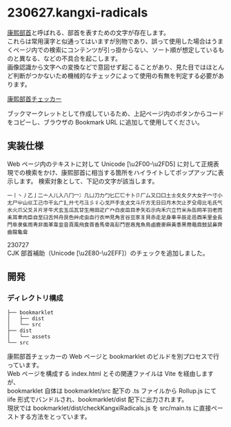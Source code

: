 # 230627.kangxi-radicals

[康熙部首](https://www.unicode.org/charts/PDF/U2F00.pdf)と呼ばれる、部首を表すための文字が存在します。  
これらは常用漢字と似通ってはいますが別物であり、誤って使用した場合はうまくページ内での検索にコンテンツが引っ掛からない、ソート順が想定しているものと異なる、などの不具合を起こします。  
画像認識から文字への変換などで意図せず起こることがあり、見た目ではほとんど判断がつかないため機械的なチェックによって使用の有無を判定する必要があります。  

[康熙部首チェッカー](https://kangxi-radicals.netlify.app/)

ブックマークレットとして作成しているため、上記ページ内のボタンからコードをコピーし、ブラウザの Bookmark URL に追加して使用してください。

## 実装仕様

Web ページ内のテキストに対して Unicode [\u2F00-\u2FD5] に対して正規表現での検索をかけ、康熙部首に相当する箇所をハイライトしてポップアップに表示します。
検索対象として、下記の文字が該当します。

```
⼀⼁⼂⼃⼄⼅⼆⼇⼈⼉⼊⼋⼌⼍⼎⼏⼐⼑⼒⼓⼔⼕⼖⼗⼘⼙⼚⼛⼜⼝⼞⼟⼠⼡⼢⼣⼤⼥⼦⼧⼨⼩⼪⼫⼬⼭⼮⼯⼰⼱⼲⼳⼴⼵⼶⼷⼸⼹⼺⼻⼼⼽⼾⼿⽀⽁⽂⽃⽄⽅⽆⽇⽈⽉⽊⽋⽌⽍⽎⽏⽐⽑⽒⽓⽔⽕⽖⽗⽘⽙⽚⽛⽜⽝⽞⽟⽠⽡⽢⽣⽤⽥⽦⽧⽨⽩⽪⽫⽬⽭⽮⽯⽰⽱⽲⽳⽴⽵⽶⽷⽸⽹⽺⽻⽼⽽⽾⽿⾀⾁⾂⾃⾄⾅⾆⾇⾈⾉⾊⾋⾌⾍⾎⾏⾐⾑⾒⾓⾔⾕⾖⾗⾘⾙⾚⾛⾜⾝⾞⾟⾠⾡⾢⾣⾤⾥⾦⾧⾨⾩⾪⾫⾬⾭⾮⾯⾰⾱⾲⾳⾴⾵⾶⾷⾸⾹⾺⾻⾼⾽⾾⾿⿀⿁⿂⿃⿄⿅⿆⿇⿈⿉⿊⿋⿌⿍⿎⿏⿐⿑⿒⿓⿔⿕
```

230727  
CJK 部首補助（Unicode [\u2E80-\u2EFF]）のチェックを追加しました。

## 開発

### ディレクトリ構成

```
├── bookmarklet
│   ├── dist
│   └── src
├── dist
│   └── assets
└── src
```

康熙部首チェッカーの Web ページと bookmarklet のビルドを別プロセスで行っています。  
Web ページを構成する index.html とその関連ファイルは Vite を経由しますが、  
bookmarklet 自体は bookmarklet/src 配下の .ts ファイルから Rollup.js にて iife 形式でバンドルされ、bookmarklet/dist 配下に出力されます。  
現状では bookmarklet/dist/checkKangxiRadicals.js を src/main.ts に直接ペーストする方法をとっています。